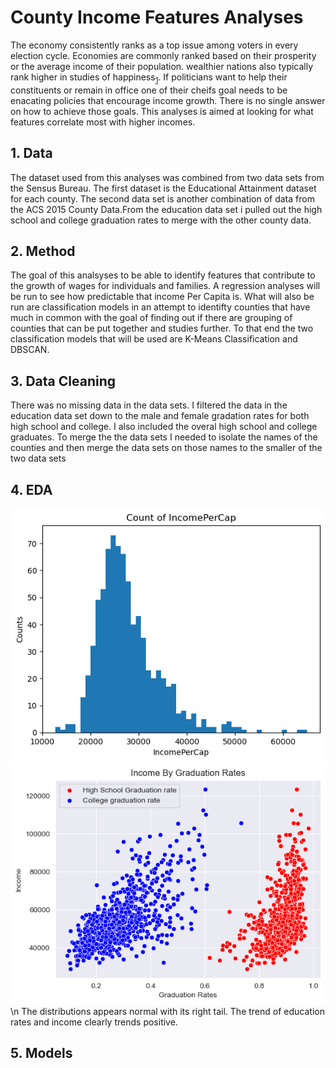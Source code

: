 # County Income Features Analyses

The economy consistently ranks as a top issue among voters in every election cycle. Economies are commonly ranked based on their prosperity or the average income of their population. wealthier nations also typically rank higher in studies of happiness<sub>[1](https://pubs.aeaweb.org/doi/pdfplus/10.1257/jep.22.2.53)</sub>. If politicians want to help their constituents or remain in office one of their cheifs goal needs to be enacating policies that encourage income growth. There is no single answer on how to achieve those goals. This analyses is aimed at looking for what features correlate most with higher incomes.

## 1. Data
The dataset used from this analyses was combined from two data sets from the Sensus Bureau. The first dataset is the Educational Attainment dataset for each county. The second data set is another combination of data from the ACS 2015 County Data.From the education data set i pulled out the high school and college graduation rates to merge with the other county data.

## 2. Method
The goal of this analsyses to be able to identify features that contribute to the growth of wages for individuals and families. A regression analyses will be run to see how predictable that income Per Capita is. What will also be run are classification models in an attempt to identifty counties that have much in common with the goal of finding out if there are grouping of counties that can be put together and studies further. To that end the two classification models that will be used are K-Means Classification and DBSCAN.

## 3. Data Cleaning
There was no missing data in the data sets. I filtered the data in the education data set down to the male and female gradation rates for both high school and college. I also included the overal high school and college graduates. To merge the the data sets I needed to isolate the names of the counties and then merge the data sets on those names to the smaller of the two data sets

## 4. EDA
![](https://github.com/Crit-Data-Science/Springboard/blob/main/Data%20Science%20Capstone%202%20Project/Data/Plots/IncomePerCap_Counts.png)
![](https://github.com/Crit-Data-Science/Springboard/blob/main/Data%20Science%20Capstone%202%20Project/Data/Plots/graduation_rates_by_incom.png) 
\n
The distributions appears normal with its right tail. The trend of education rates and income clearly trends positive.

## 5. Models






